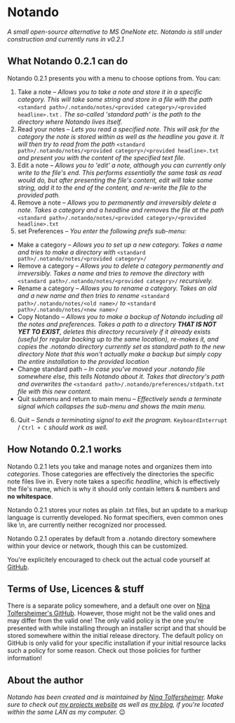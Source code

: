 # Notando
_A small open-source alternative to MS OneNote etc. Notando is still under construction and currently runs in v0.2.1_

## What Notando 0.2.1 can do
Notando 0.2.1 presents you with a menu to choose options from. You can:

1. Take a note – _Allows you to take a note and store it in a specific category. This will take some string and store in a file with the path_ ```<standard path>/.notando/notes/<provided category>/<provided headline>.txt```
_. The so-called 'standard path' is the path to the directory where Notando lives itself._
2. Read your notes – _Lets you read a specified note. This will ask for the category the note is stored within as well as the headline you gave it. It will then try to read from the path_ ```<standard path>/.notando/notes/<provided category>/<provided headline>.txt```
_and present you with the content of the specified text file._
3. Edit a note – _Allows you to 'edit' a note, although you can currently only write to the file's end. This performs essentially the same task as read would do, but after presenting the file's content, edit will take some string, add it to the end of the content, and re-write the file to the provided path._
4. Remove a note – _Allows you to permanently and irreversibly delete a note. Takes a category and a headline and removes the file at the path_ ```<standard path>/.notando/notes/<provided category>/<provided headline>.txt```
5. set Preferences – _You enter the following prefs sub-menu:_
  * Make a category – _Allows you to set up a new category. Takes a name and tries to make a directory with_ ```<standard path>/.notando/notes/<provided category>/```
  * Remove a category – _Allows you to delete a category permanently and irreversibly. Takes a name and tries to remove the directory with_ ```<standard path>/.notando/notes/<provided category>/``` _recursively._
  * Rename a category – _Allows you to rename a category. Takes an old and a new name and then tries to rename_ ```<standard path>/.notando/notes/<old name>/``` _to_ ```<standard path>/.notando/notes/<new name>/``` 
  * Copy Notando – _Allows you to make a backup of Notando including all the notes and preferences. Takes a path to a directory **THAT IS NOT YET TO EXIST**, deletes this directory recursively if it already exists (useful for regular backing up to the same location), re-makes it, and copies the .notando directory currently set as standard path to the new directory_
_Note that this won't actually make a backup but simply copy the entire installation to the provided location_
  * Change standard path – _In case you've moved your .notando file somewhere else, this tells Notando about it. Takes that directory's path and overwrites the_ ```<standard path>/.notando/preferences/stdpath.txt``` _file with this new content._ 
  * Quit submenu and return to main menu – _Effectively sends a terminate signal which collapses the sub-menu and shows the main menu._
6. Quit – _Sends a terminating signal to exit the program._ `KeyboardInterrupt` / `Ctrl + C` _should work as well._

## How Notando 0.2.1 works
Notando 0.2.1 lets you take and manage notes and organizes them into _categories_. Those categories are effectively the directories the specific note files live in. Every note takes a specific _headline_, which is effectively the file's name, which is why it should only contain letters & numbers and **no whitespace**.

Notando 0.2.1 stores your notes as plain .txt files, but an update to a markup language is currently developed. No format specifiers, even common ones like \n, are currently neither recognized nor processed.

Notando 0.2.1 operates by default from a .notando directory somewhere within your device or network, though this can be customized.

You're explicitely encouraged to check out the actual code yourself at [GitHub](https://github.com/NinaTolfersheimer/Notando/).

## Terms of Use, Licences & stuff
There is a separate policy somewhere, and a default one over on [Nina Tolfersheimer's GitHub](https://github.com/NinaTolfersheimer/Notando/). However, those might not be the valid ones and may differ from the valid one! The only valid policy is the one you're presented with while installing through an installer script and that should be stored somewhere within the initial release directory. The default policy on GitHub is only valid for your specific installation if your initial resource lacks such a policy for some reason.
Check out those policies for further information!

## About the author
_Notando has been created and is maintained by [Nina Tolfersheimer](https://github.com/NinaTolfersheimer). Make sure to check out [my projects website](https://ninatolfersheimer.github.io) as well as [my blog](http://raspberrypi), if you're located within the same LAN as my computer._ :wink:
